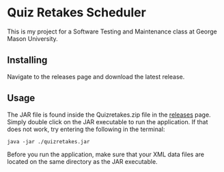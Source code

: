 # Quiz Retakes Scheduler
This is my project for a Software Testing and Maintenance class at George Mason University.

## Installing
Navigate to the releases page and download the latest release.

## Usage
The JAR file is found inside the Quizretakes.zip file in the [releases](https://github.com/omenyayl/quizretakes/releases) page. Simply double click on the JAR executable to run the application. If that does not work, try entering the following in the terminal:

``
java -jar ./quizretakes.jar
``

Before you run the application, make sure that your XML data files are located on the same directory as the JAR executable.
